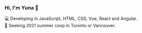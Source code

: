 ### Hi, I'm Yuna 👋      
:computer: Developing in JavaScript, HTML, CSS, Vue, React and Angular.      
🔭 Seeking 2021 summer coop in Toronto or Vancouver.
